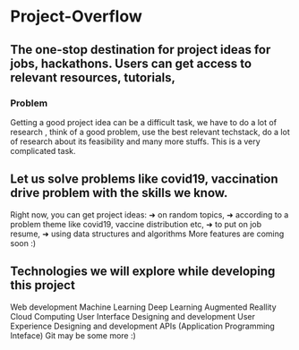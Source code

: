 # Project-Overflow
## The one-stop destination for project ideas for jobs, hackathons. Users can get access to relevant resources, tutorials, 

### Problem
Getting a good project idea can be a difficult task, we have to do a lot of research , think of a good problem, use the best relevant techstack, do a lot of research about its feasibility and many more stuffs. This is a very complicated task. 

## Let us solve problems like covid19, vaccination drive problem with the skills we know. 
Right now, you can get project ideas:
➜ on random topics,
➜ according to a problem theme like covid19, vaccine distribution etc,
➜ to put on job resume,
➜ using data structures and algorithms
More features are coming soon :)

## Technologies we will explore while developing  this project
Web development
Machine Learning
Deep Learning
Augmented Reallity
Cloud Computing
User Interface Designing and development
User Experience Designing and development
APIs (Application Programming Inteface)
Git
may be some more :)












